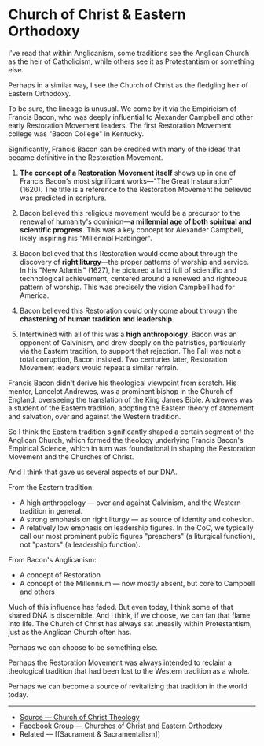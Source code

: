 # Church of Christ & Eastern Orthodoxy

I've read that within Anglicanism, some traditions see the Anglican Church as the heir of Catholicism, while others see it as Protestantism or something else.

Perhaps in a similar way, I see the Church of Christ as the fledgling heir of Eastern Orthodoxy. 

To be sure, the lineage is unusual. We come by it via the Empiricism of Francis Bacon, who was deeply influential to Alexander Campbell and other early Restoration Movement leaders. The first Restoration Movement college was "Bacon College" in Kentucky.

Significantly, Francis Bacon can be credited with many of the ideas that became definitive in the Restoration Movement. 

1. __The concept of a Restoration Movement itself__ shows up in one of Francis Bacon's most significant works—"The Great Instauration" (1620). The title is a reference to the Restoration Movement he believed was predicted in scripture. 

2. Bacon believed this religious movement would be a precursor to the renewal of humanity's dominion—__a millennial age of both spiritual and scientific progress__. This was a key concept for Alexander Campbell, likely inspiring his "Millennial Harbinger".

3. Bacon believed that this Restoration would come about through the discovery of __right liturgy__—the proper patterns of worship and service. In his "New Atlantis" (1627), he pictured a land full of scientific and technological achievement, centered around a renewed and righteous pattern of worship. This was precisely the vision Campbell had for America. 

4. Bacon believed this Restoration could only come about through the __chastening of human tradition and leadership__.

5. Intertwined with all of this was a __high anthropology__. Bacon was an opponent of Calvinism, and drew deeply on the patristics, particularly via the Eastern tradition, to support that rejection. The Fall was not a total corruption, Bacon insisted. Two centuries later, Restoration Movement leaders would repeat a similar refrain.

Francis Bacon didn't derive his theological viewpoint from scratch. His mentor, Lancelot Andrewes, was a prominent bishop in the Church of England, overseeing the translation of the King James Bible. Andrewes was a student of the Eastern tradition, adopting the Eastern theory of atonement and salvation, over and against the Western tradition.

So I think the Eastern tradition significantly shaped a certain segment of the Anglican Church, which formed the theology underlying Francis Bacon's Empirical Science, which in turn was foundational in shaping the Restoration Movement and the Churches of Christ.

And I think that gave us several aspects of our DNA.

From the Eastern tradition:

- A high anthropology — over and against Calvinism, and the Western tradition in general.
- A strong emphasis on right liturgy — as source of identity and cohesion.
- A relatively low emphasis on leadership figures. In the CoC, we typically call our most prominent public figures "preachers" (a liturgical function), not "pastors" (a leadership function).

From Bacon's Anglicanism:

- A concept of Restoration
- A concept of the Millennium — now mostly absent, but core to Campbell and others

Much of this influence has faded. But even today, I think some of that shared DNA is discernible. And I think, if we choose, we can fan that flame into life. The Church of Christ has always sat uneasily within Protestantism, just as the Anglican Church often has. 

Perhaps we can choose to be something else. 

Perhaps the Restoration Movement was always intended to reclaim a theological tradition that had been lost to the Western tradition as a whole. 

Perhaps we can become a source of revitalizing that tradition in the world today.

---

- [Source — Church of Christ Theology](https://www.facebook.com/groups/108962615857138/permalink/2666452073441500/?hc_location=ufi)
- [Facebook Group — Churches of Christ and Eastern Orthodoxy](https://www.facebook.com/groups/eastern.orthodox.church.of.christ)
- Related — [[Sacrament & Sacramentalism]]
